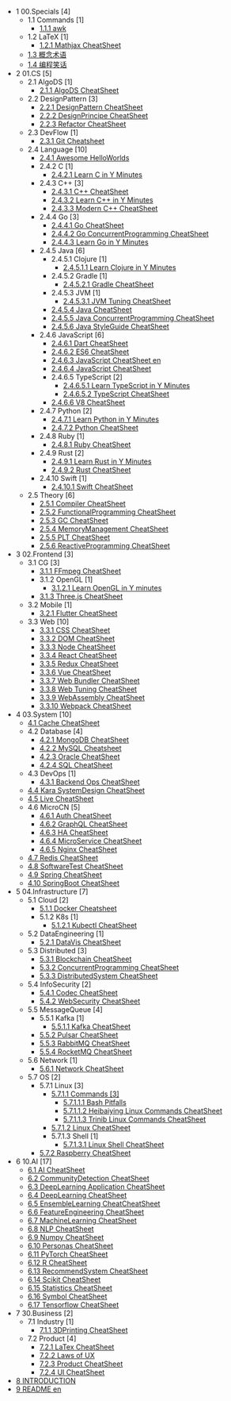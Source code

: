   - 1 00.Specials [4]
    - 1.1 Commands [1]
      - [1.1.1 awk](/00.Specials/Commands/awk.md)
    - 1.2 LaTeX [1]
      - [1.2.1 Mathjax CheatSheet](/00.Specials/LaTeX/Mathjax-CheatSheet.md)
    - [1.3 概念术语](/00.Specials/概念术语.md)
    - [1.4 编程笑话](/00.Specials/编程笑话.md)
  - 2 01.CS [5]
    - 2.1 AlgoDS [1]
      - [2.1.1 AlgoDS CheatSheet](/01.CS/AlgoDS/AlgoDS-CheatSheet.md)
    - 2.2 DesignPattern [3]
      - [2.2.1 DesignPattern CheatSheet](/01.CS/DesignPattern/DesignPattern-CheatSheet.md)
      - [2.2.2 DesignPrincipe CheatSheet](/01.CS/DesignPattern/DesignPrincipe-CheatSheet.md)
      - [2.2.3 Refactor CheatSheet](/01.CS/DesignPattern/Refactor-CheatSheet.md)
    - 2.3 DevFlow [1]
      - [2.3.1 Git Cheatsheet](/01.CS/DevFlow/Git-Cheatsheet.md)
    - 2.4 Language [10]
      - [2.4.1 Awesome HelloWorlds](/01.CS/Language/Awesome-HelloWorlds.md)
      - 2.4.2 C [1]
        - [2.4.2.1 Learn C in Y Minutes](/01.CS/Language/C/Learn%20C%20in%20Y%20Minutes.md)
      - 2.4.3 C++ [3]
        - [2.4.3.1 C++ CheatSheet](/01.CS/Language/C++/C++%20CheatSheet.md)
        - [2.4.3.2 Learn C++ in Y Minutes](/01.CS/Language/C++/Learn%20C++%20in%20Y%20Minutes.md)
        - [2.4.3.3 Modern C++ CheatSheet](/01.CS/Language/C++/Modern%20C++%20CheatSheet.md)
      - 2.4.4 Go [3]
        - [2.4.4.1 Go CheatSheet](/01.CS/Language/Go/Go-CheatSheet.md)
        - [2.4.4.2 Go ConcurrentProgramming CheatSheet](/01.CS/Language/Go/Go-ConcurrentProgramming-CheatSheet.md)
        - [2.4.4.3 Learn Go in Y Minutes](/01.CS/Language/Go/Learn%20Go%20in%20Y%20Minutes.md)
      - 2.4.5 Java [6]
        - 2.4.5.1 Clojure [1]
          - [2.4.5.1.1 Learn Clojure in Y Minutes](/01.CS/Language/Java/Clojure/Learn%20Clojure%20in%20Y%20Minutes.md)
        - 2.4.5.2 Gradle [1]
          - [2.4.5.2.1 Gradle CheatSheet](/01.CS/Language/Java/Gradle/Gradle-CheatSheet.md)
        - 2.4.5.3 JVM [1]
          - [2.4.5.3.1 JVM Tuning CheatSheet](/01.CS/Language/Java/JVM/JVM-Tuning-CheatSheet.md)
        - [2.4.5.4 Java CheatSheet](/01.CS/Language/Java/Java-CheatSheet.md)
        - [2.4.5.5 Java ConcurrentProgramming CheatSheet](/01.CS/Language/Java/Java-ConcurrentProgramming-CheatSheet.md)
        - [2.4.5.6 Java StyleGuide CheatSheet](/01.CS/Language/Java/Java-StyleGuide-CheatSheet.md)
      - 2.4.6 JavaScript [6]
        - [2.4.6.1 Dart CheatSheet](/01.CS/Language/JavaScript/Dart-CheatSheet.md)
        - [2.4.6.2 ES6 CheatSheet](/01.CS/Language/JavaScript/ES6-CheatSheet.md)
        - [2.4.6.3 JavaScript CheatSheet en](/01.CS/Language/JavaScript/JavaScript-CheatSheet-en.md)
        - [2.4.6.4 JavaScript CheatSheet](/01.CS/Language/JavaScript/JavaScript-CheatSheet.md)
        - 2.4.6.5 TypeScript [2]
          - [2.4.6.5.1 Learn TypeScript in Y Minutes](/01.CS/Language/JavaScript/TypeScript/Learn%20TypeScript%20in%20Y%20Minutes.md)
          - [2.4.6.5.2 TypeScript CheatSheet](/01.CS/Language/JavaScript/TypeScript/TypeScript-CheatSheet.md)
        - [2.4.6.6 V8 CheatSheet](/01.CS/Language/JavaScript/V8-CheatSheet.md)
      - 2.4.7 Python [2]
        - [2.4.7.1 Learn Python in Y Minutes](/01.CS/Language/Python/Learn%20Python%20in%20Y%20Minutes.md)
        - [2.4.7.2 Python CheatSheet](/01.CS/Language/Python/Python-CheatSheet.md)
      - 2.4.8 Ruby [1]
        - [2.4.8.1 Ruby CheatSheet](/01.CS/Language/Ruby/Ruby-CheatSheet.md)
      - 2.4.9 Rust [2]
        - [2.4.9.1 Learn Rust in Y Minutes](/01.CS/Language/Rust/Learn%20Rust%20in%20Y%20Minutes.md)
        - [2.4.9.2 Rust CheatSheet](/01.CS/Language/Rust/Rust-CheatSheet.md)
      - 2.4.10 Swift [1]
        - [2.4.10.1 Swift CheatSheet](/01.CS/Language/Swift/Swift-CheatSheet.md)
    - 2.5 Theory [6]
      - [2.5.1 Compiler CheatSheet](/01.CS/Theory/Compiler-CheatSheet.md)
      - [2.5.2 FunctionalProgramming CheatSheet](/01.CS/Theory/FunctionalProgramming-CheatSheet.md)
      - [2.5.3 GC CheatSheet](/01.CS/Theory/GC-CheatSheet.md)
      - [2.5.4 MemoryManagement CheatSheet](/01.CS/Theory/MemoryManagement-CheatSheet.md)
      - [2.5.5 PLT CheatSheet](/01.CS/Theory/PLT-CheatSheet.md)
      - [2.5.6 ReactiveProgramming CheatSheet](/01.CS/Theory/ReactiveProgramming-CheatSheet.md)
  - 3 02.Frontend [3]
    - 3.1 CG [3]
      - [3.1.1 FFmpeg CheatSheet](/02.Frontend/CG/FFmpeg-CheatSheet.md)
      - 3.1.2 OpenGL [1]
        - [3.1.2.1 Learn OpenGL in Y minutes](/02.Frontend/CG/OpenGL/Learn%20OpenGL%20in%20Y%20minutes.md)
      - [3.1.3 Three.js CheatSheet](/02.Frontend/CG/Three.js-CheatSheet.md)
    - 3.2 Mobile [1]
      - [3.2.1 Flutter CheatSheet](/02.Frontend/Mobile/Flutter-CheatSheet.md)
    - 3.3 Web [10]
      - [3.3.1 CSS CheatSheet](/02.Frontend/Web/CSS-CheatSheet.md)
      - [3.3.2 DOM CheatSheet](/02.Frontend/Web/DOM-CheatSheet.md)
      - [3.3.3 Node CheatSheet](/02.Frontend/Web/Node-CheatSheet.md)
      - [3.3.4 React CheatSheet](/02.Frontend/Web/React-CheatSheet.md)
      - [3.3.5 Redux CheatSheet](/02.Frontend/Web/Redux-CheatSheet.md)
      - [3.3.6 Vue CheatSheet](/02.Frontend/Web/Vue-CheatSheet.md)
      - [3.3.7 Web Bundler CheatSheet](/02.Frontend/Web/Web-Bundler-CheatSheet.md)
      - [3.3.8 Web Tuning CheatSheet](/02.Frontend/Web/Web-Tuning-CheatSheet.md)
      - [3.3.9 WebAssembly CheatSheet](/02.Frontend/Web/WebAssembly-CheatSheet.md)
      - [3.3.10 Webpack CheatSheet](/02.Frontend/Web/Webpack-CheatSheet.md)
  - 4 03.System [10]
    - [4.1 Cache CheatSheet](/03.System/Cache-CheatSheet.md)
    - 4.2 Database [4]
      - [4.2.1 MongoDB CheatSheet](/03.System/Database/MongoDB-CheatSheet.md)
      - [4.2.2 MySQL Cheatsheet](/03.System/Database/MySQL-Cheatsheet.md)
      - [4.2.3 Oracle CheatSheet](/03.System/Database/Oracle-CheatSheet.md)
      - [4.2.4 SQL CheatSheet](/03.System/Database/SQL-CheatSheet.md)
    - 4.3 DevOps [1]
      - [4.3.1 Backend Ops CheatSheet](/03.System/DevOps/Backend-Ops-CheatSheet.md)
    - [4.4 Kara SystemDesign CheatSheet](/03.System/Kara-SystemDesign-CheatSheet.md)
    - [4.5 Live CheatSheet](/03.System/Live-CheatSheet.md)
    - 4.6 MicroCN [5]
      - [4.6.1 Auth CheatSheet](/03.System/MicroCN/Auth-CheatSheet.md)
      - [4.6.2 GraphQL CheatSheet](/03.System/MicroCN/GraphQL-CheatSheet.md)
      - [4.6.3 HA CheatSheet](/03.System/MicroCN/HA-CheatSheet.md)
      - [4.6.4 MicroService CheatSheet](/03.System/MicroCN/MicroService-CheatSheet.md)
      - [4.6.5 Nginx CheatSheet](/03.System/MicroCN/Nginx-CheatSheet.md)
    - [4.7 Redis CheatSheet](/03.System/Redis-CheatSheet.md)
    - [4.8 SoftwareTest CheatSheet](/03.System/SoftwareTest-CheatSheet.md)
    - [4.9 Spring CheatSheet](/03.System/Spring-CheatSheet.md)
    - [4.10 SpringBoot CheatSheet](/03.System/SpringBoot-CheatSheet.md)
  - 5 04.Infrastructure [7]
    - 5.1 Cloud [2]
      - [5.1.1 Docker Cheatsheet](/04.Infrastructure/Cloud/Docker-Cheatsheet.md)
      - 5.1.2 K8s [1]
        - [5.1.2.1 Kubectl CheatSheet](/04.Infrastructure/Cloud/K8s/Kubectl-CheatSheet.md)
    - 5.2 DataEngineering [1]
      - [5.2.1 DataVis CheatSheet](/04.Infrastructure/DataEngineering/DataVis-CheatSheet.md)
    - 5.3 Distributed [3]
      - [5.3.1 Blockchain CheatSheet](/04.Infrastructure/Distributed/Blockchain-CheatSheet.md)
      - [5.3.2 ConcurrentProgramming CheatSheet](/04.Infrastructure/Distributed/ConcurrentProgramming-CheatSheet.md)
      - [5.3.3 DistributedSystem CheatSheet](/04.Infrastructure/Distributed/DistributedSystem-CheatSheet.md)
    - 5.4 InfoSecurity [2]
      - [5.4.1 Codec CheatSheet](/04.Infrastructure/InfoSecurity/Codec-CheatSheet.md)
      - [5.4.2 WebSecurity CheatSheet](/04.Infrastructure/InfoSecurity/WebSecurity-CheatSheet.md)
    - 5.5 MessageQueue [4]
      - 5.5.1 Kafka [1]
        - [5.5.1.1 Kafka CheatSheet](/04.Infrastructure/MessageQueue/Kafka/Kafka-CheatSheet.md)
      - [5.5.2 Pulsar CheatSheet](/04.Infrastructure/MessageQueue/Pulsar-CheatSheet.md)
      - [5.5.3 RabbitMQ CheatSheet](/04.Infrastructure/MessageQueue/RabbitMQ-CheatSheet.md)
      - [5.5.4 RocketMQ CheatSheet](/04.Infrastructure/MessageQueue/RocketMQ-CheatSheet.md)
    - 5.6 Network [1]
      - [5.6.1 Network CheatSheet](/04.Infrastructure/Network/Network-CheatSheet.md)
    - 5.7 OS [2]
      - 5.7.1 Linux [3]
        - [5.7.1.1 Commands [3]](/04.Infrastructure/OS/Linux/Commands/README.md)
          - [5.7.1.1.1 Bash Pitfalls](/04.Infrastructure/OS/Linux/Commands/Bash%20Pitfalls.md)
          - [5.7.1.1.2 Heibaiying Linux Commands CheatSheet](/04.Infrastructure/OS/Linux/Commands/Heibaiying-Linux-Commands-CheatSheet.md)
          - [5.7.1.1.3 Trinib Linux Commands CheatSheet](/04.Infrastructure/OS/Linux/Commands/Trinib-Linux-Commands-CheatSheet.md)
        - [5.7.1.2 Linux CheatSheet](/04.Infrastructure/OS/Linux/Linux-CheatSheet.md)
        - 5.7.1.3 Shell [1]
          - [5.7.1.3.1 Linux Shell CheatSheet](/04.Infrastructure/OS/Linux/Shell/Linux-Shell-CheatSheet.md)
      - [5.7.2 Raspberry CheatSheet](/04.Infrastructure/OS/Raspberry-CheatSheet.md)
  - 6 10.AI [17]
    - [6.1 AI CheatSheet](/10.AI/AI-CheatSheet.md)
    - [6.2 CommunityDetection CheatSheet](/10.AI/CommunityDetection-CheatSheet.md)
    - [6.3 DeepLearning Application CheatSheet](/10.AI/DeepLearning-Application-CheatSheet.md)
    - [6.4 DeepLearning CheatSheet](/10.AI/DeepLearning-CheatSheet.md)
    - [6.5 EnsembleLearning CheatCheatSheet](/10.AI/EnsembleLearning-CheatCheatSheet.md)
    - [6.6 FeatureEngineering CheatSheet](/10.AI/FeatureEngineering-CheatSheet.md)
    - [6.7 MachineLearning CheatSheet](/10.AI/MachineLearning-CheatSheet.md)
    - [6.8 NLP CheatSheet](/10.AI/NLP-CheatSheet.md)
    - [6.9 Numpy CheatSheet](/10.AI/Numpy-CheatSheet.md)
    - [6.10 Personas CheatSheet](/10.AI/Personas-CheatSheet.md)
    - [6.11 PyTorch CheatSheet](/10.AI/PyTorch-CheatSheet.md)
    - [6.12 R CheatSheet](/10.AI/R-CheatSheet.md)
    - [6.13 RecommendSystem CheatSheet](/10.AI/RecommendSystem-CheatSheet.md)
    - [6.14 Scikit CheatSheet](/10.AI/Scikit-CheatSheet.md)
    - [6.15 Statistics CheatSheet](/10.AI/Statistics-CheatSheet.md)
    - [6.16 Symbol CheatSheet](/10.AI/Symbol-CheatSheet.md)
    - [6.17 Tensorflow CheatSheet](/10.AI/Tensorflow-CheatSheet.md)
  - 7 30.Business [2]
    - 7.1 Industry [1]
      - [7.1.1 3DPrinting CheatSheet](/30.Business/Industry/3DPrinting-CheatSheet.md)
    - 7.2 Product [4]
      - [7.2.1 LaTex CheatSheet](/30.Business/Product/LaTex-CheatSheet.md)
      - [7.2.2 Laws of UX](/30.Business/Product/Laws-of-UX.md)
      - [7.2.3 Product CheatSheet](/30.Business/Product/Product-CheatSheet.md)
      - [7.2.4 UI CheatSheet](/30.Business/Product/UI-CheatSheet.md)
  - [8 INTRODUCTION](/INTRODUCTION.md)
  - [9 README en](/README-en.md)